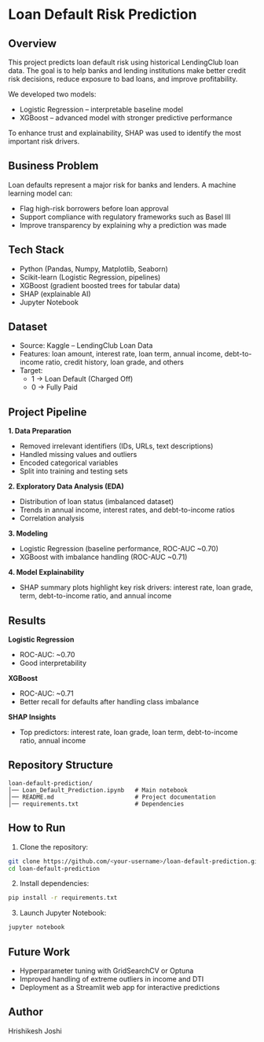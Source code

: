 # Loan Default Risk Prediction

## Overview
This project predicts loan default risk using historical LendingClub loan data. The goal is to help banks and lending institutions make better credit risk decisions, reduce exposure to bad loans, and improve profitability.

We developed two models:
- Logistic Regression – interpretable baseline model
- XGBoost – advanced model with stronger predictive performance

To enhance trust and explainability, SHAP was used to identify the most important risk drivers.

## Business Problem
Loan defaults represent a major risk for banks and lenders. A machine learning model can:
- Flag high-risk borrowers before loan approval
- Support compliance with regulatory frameworks such as Basel III
- Improve transparency by explaining why a prediction was made

## Tech Stack
- Python (Pandas, Numpy, Matplotlib, Seaborn)
- Scikit-learn (Logistic Regression, pipelines)
- XGBoost (gradient boosted trees for tabular data)
- SHAP (explainable AI)
- Jupyter Notebook

## Dataset
- Source: Kaggle – LendingClub Loan Data
- Features: loan amount, interest rate, loan term, annual income, debt-to-income ratio, credit history, loan grade, and others
- Target:
  - 1 → Loan Default (Charged Off)
  - 0 → Fully Paid

## Project Pipeline
**1. Data Preparation**
- Removed irrelevant identifiers (IDs, URLs, text descriptions)
- Handled missing values and outliers
- Encoded categorical variables
- Split into training and testing sets

**2. Exploratory Data Analysis (EDA)**
- Distribution of loan status (imbalanced dataset)
- Trends in annual income, interest rates, and debt-to-income ratios
- Correlation analysis

**3. Modeling**
- Logistic Regression (baseline performance, ROC-AUC ~0.70)
- XGBoost with imbalance handling (ROC-AUC ~0.71)

**4. Model Explainability**
- SHAP summary plots highlight key risk drivers: interest rate, loan grade, term, debt-to-income ratio, and annual income

## Results
**Logistic Regression**
- ROC-AUC: ~0.70
- Good interpretability

**XGBoost**
- ROC-AUC: ~0.71
- Better recall for defaults after handling class imbalance

**SHAP Insights**
- Top predictors: interest rate, loan grade, loan term, debt-to-income ratio, annual income

## Repository Structure
```
loan-default-prediction/
│── Loan_Default_Prediction.ipynb   # Main notebook
│── README.md                       # Project documentation
│── requirements.txt                # Dependencies
```

## How to Run
1. Clone the repository:
```bash
git clone https://github.com/<your-username>/loan-default-prediction.git
cd loan-default-prediction
```

2. Install dependencies:
```bash
pip install -r requirements.txt
```

3. Launch Jupyter Notebook:
```bash
jupyter notebook
```

## Future Work
- Hyperparameter tuning with GridSearchCV or Optuna
- Improved handling of extreme outliers in income and DTI
- Deployment as a Streamlit web app for interactive predictions

## Author
Hrishikesh Joshi
